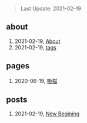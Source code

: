 > Last Update: 2021-02-19

## about
1. 2021-02-19, [About](about/me.md)
1. 2021-02-19, [tags](about/tags.md)
## pages
1. 2020-06-19, [吸猫](pages/吸猫.md)
## posts
1. 2021-02-19, [New Begining](posts/bookmarks.md)